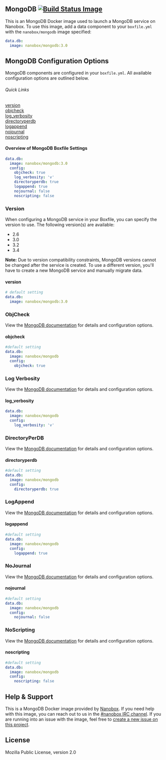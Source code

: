## MongoDB [![Build Status Image](https://travis-ci.org/nanobox-io/nanobox-docker-mongodb.svg)](https://travis-ci.org/nanobox-io/nanobox-docker-mongodb)

This is an MongoDB Docker image used to launch a MongoDB service on Nanobox. To use this image, add a data component to your `boxfile.yml` with the `nanobox/mongodb` image specified:

```yaml
data.db:
  image: nanobox/mongodb:3.0
```

## MongoDB Configuration Options
MongoDB components are configured in your `boxfile.yml`. All available configuration options are outlined below.

###### Quick Links
[version](#version)  
[objcheck](#objcheck)  
[log\_verbosity](#log-verbosity)  
[directoryperdb](#directoryperdb)  
[logappend](#logappend)  
[nojournal](#nojournal)  
[noscripting](#noscripting)

#### Overview of MongoDB Boxfile Settings
```yaml
data.db:
  image: nanobox/mongodb:3.0
  config:
    objcheck: true
    log_verbosity: 'v'
    directoryperdb: true
    logappend: true
    nojournal: false
    noscripting: false
```

### Version
When configuring a MongoDB service in your Boxfile, you can specify the version to use. The following version(s) are available:

- 2.6
- 3.0
- 3.2
- 3.4

**Note:** Due to version compatibility constraints, MongoDB versions cannot be changed after the service is created. To use a different version, you'll have to create a new MongoDB service and manually migrate data.

#### version
```yaml
# default setting
data.db:
  image: nanobox/mongodb:3.0
```

### ObjCheck
View the [MongoDB documentation](http://docs.mongodb.org/manual/reference/configuration-options/#diaglog) for details and configuration options.

#### objcheck
```yaml
#default setting
data.db:
  image: nanobox/mongodb
  config:
    objcheck: true
```

### Log Verbosity
View the [MongoDB documentation](http://docs.mongodb.org/manual/reference/configuration-options/#verbose) for details and configuration options.

#### log\_verbosity
```yaml
data.db:
  image: nanobox/mongodb
  config:
    log_verbosity: 'v'
```

### DirectoryPerDB
View the [MongoDB documentation](http://docs.mongodb.org/manual/reference/configuration-options/#directoryperdb) for details and configuration options.

#### directoryperdb
```yaml
#default setting
data.db:
  image: nanobox/mongodb
  config:
    directoryperdb: true
```

### LogAppend
View the [MongoDB documentation](http://docs.mongodb.org/manual/reference/configuration-options/#logappend) for details and configuration options.

#### logappend
```yaml
#default setting
data.db:
  image: nanobox/mongodb
  config:
    logappend: true
```

### NoJournal
View the [MongoDB documentation](http://docs.mongodb.org/manual/reference/configuration-options/#nojournal) for details and configuration options.

#### nojournal
```yaml
#default setting
data.db:
  image: nanobox/mongodb
  config:
    nojournal: false
```

### NoScripting
View the [MongoDB documentation](http://docs.mongodb.org/manual/reference/configuration-options/#noscripting) for details and configuration options.

#### noscripting
```yaml
#default setting
data.db:
  image: nanobox/mongodb
  config:
    noscripting: false
```

## Help & Support
This is a MongoDB Docker image provided by [Nanobox](http://nanobox.io). If you need help with this image, you can reach out to us in the [#nanobox IRC channel](http://webchat.freenode.net/?channels=nanobox). If you are running into an issue with the image, feel free to [create a new issue on this project](https://github.com/nanobox-io/nanobox-docker-mongodb/issues/new).

## License

Mozilla Public License, version 2.0
